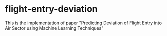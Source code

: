 # flight-entry-deviation
This is the implementation of paper "Predicting Deviation of Flight Entry into Air Sector using Machine Learning Techniques"

